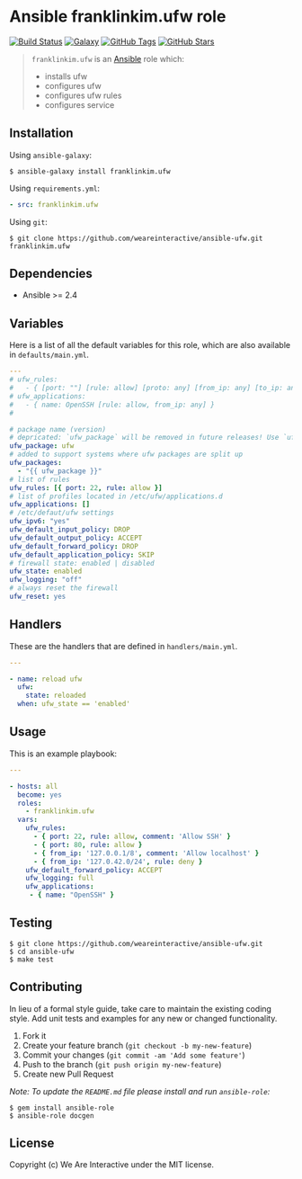 # Ansible franklinkim.ufw role

[![Build Status](https://img.shields.io/travis/weareinteractive/ansible-ufw.svg)](https://travis-ci.org/weareinteractive/ansible-ufw)
[![Galaxy](http://img.shields.io/badge/galaxy-weareinteractive.ufw-blue.svg)](https://galaxy.ansible.com/weareinteractive/ufw)
[![GitHub Tags](https://img.shields.io/github/tag/weareinteractive/ansible-ufw.svg)](https://github.com/weareinteractive/ansible-ufw)
[![GitHub Stars](https://img.shields.io/github/stars/weareinteractive/ansible-ufw.svg)](https://github.com/weareinteractive/ansible-ufw)

> `franklinkim.ufw` is an [Ansible](http://www.ansible.com) role which:
>
> * installs ufw
> * configures ufw
> * configures ufw rules
> * configures service

## Installation

Using `ansible-galaxy`:

```shell
$ ansible-galaxy install franklinkim.ufw
```

Using `requirements.yml`:

```yaml
- src: franklinkim.ufw
```

Using `git`:

```shell
$ git clone https://github.com/weareinteractive/ansible-ufw.git franklinkim.ufw
```

## Dependencies

* Ansible >= 2.4

## Variables

Here is a list of all the default variables for this role, which are also available in `defaults/main.yml`.

```yaml
---
# ufw_rules:
#   - { [port: ""] [rule: allow] [proto: any] [from_ip: any] [to_ip: any] [comment: 'rule comment']}
# ufw_applications:
#   - { name: OpenSSH [rule: allow, from_ip: any] }
#

# package name (version)
# depricated: `ufw_package` will be removed in future releases! Use `ufw_packages`
ufw_package: ufw
# added to support systems where ufw packages are split up
ufw_packages:
  - "{{ ufw_package }}"
# list of rules
ufw_rules: [{ port: 22, rule: allow }]
# list of profiles located in /etc/ufw/applications.d
ufw_applications: []
# /etc/defaut/ufw settings
ufw_ipv6: "yes"
ufw_default_input_policy: DROP
ufw_default_output_policy: ACCEPT
ufw_default_forward_policy: DROP
ufw_default_application_policy: SKIP
# firewall state: enabled | disabled
ufw_state: enabled
ufw_logging: "off"
# always reset the firewall
ufw_reset: yes

```

## Handlers

These are the handlers that are defined in `handlers/main.yml`.

```yaml
---

- name: reload ufw
  ufw:
    state: reloaded
  when: ufw_state == 'enabled'

```


## Usage

This is an example playbook:

```yaml
---

- hosts: all
  become: yes
  roles:
    - franklinkim.ufw
  vars:
    ufw_rules:
      - { port: 22, rule: allow, comment: 'Allow SSH' }
      - { port: 80, rule: allow }
      - { from_ip: '127.0.0.1/8', comment: 'Allow localhost' }
      - { from_ip: '127.0.42.0/24', rule: deny }
    ufw_default_forward_policy: ACCEPT
    ufw_logging: full
    ufw_applications:
     - { name: "OpenSSH" }


```


## Testing

```shell
$ git clone https://github.com/weareinteractive/ansible-ufw.git
$ cd ansible-ufw
$ make test
```

## Contributing
In lieu of a formal style guide, take care to maintain the existing coding style. Add unit tests and examples for any new or changed functionality.

1. Fork it
2. Create your feature branch (`git checkout -b my-new-feature`)
3. Commit your changes (`git commit -am 'Add some feature'`)
4. Push to the branch (`git push origin my-new-feature`)
5. Create new Pull Request

*Note: To update the `README.md` file please install and run `ansible-role`:*

```shell
$ gem install ansible-role
$ ansible-role docgen
```

## License
Copyright (c) We Are Interactive under the MIT license.
